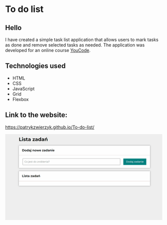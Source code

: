 # To do list

## Hello
I have created a simple task list application that allows users to mark tasks as done and remove selected tasks as needed. The application was developed for an online course [YouCode](https://youcode.pl/zostawiam-maila/).

## Technologies used
+ HTML
+ CSS
+ JavaScript
+ Grid
+ Flexbox

## Link to the website:
 https://patrykzwierzyk.github.io/To-do-list/

 ![Animation](https://github.com/PatrykZwierzyk/To-do-list/blob/main/images/Animation.gif)